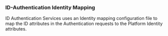 ### ID-Authentication Identity Mapping
ID Authentication Services uses an Identity mapping configuration file to map the ID attributes in the Authentication requests to the Platform Identity attributes.

